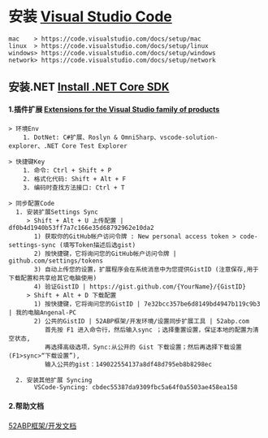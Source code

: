 
# **安装 [Visual Studio Code](https://github.com/microsoft/vscode)**

~~~
mac    > https://code.visualstudio.com/docs/setup/mac
linux  > https://code.visualstudio.com/docs/setup/linux
windows> https://code.visualstudio.com/docs/setup/windows
network> https://code.visualstudio.com/docs/setup/network
~~~

##  安装.NET [Install .NET Core SDK](https://www.microsoft.com/net/learn/dotnet/hello-world-tutorial)

####  1.插件扩展 [Extensions for the Visual Studio family of products](https://marketplace.visualstudio.com/vscode)

~~~
> 环境Env
    1. DotNet: C#扩展、Roslyn & OmniSharp、vscode-solution-explorer、.NET Core Test Explorer

> 快捷键Key
    1. 命令: Ctrl + Shift + P
    2. 格式化代码: Shift + Alt + F
    3. 编码时查找方法接口: Ctrl + T

> 同步配置Code
  1. 安装扩展Settings Sync
     > Shift + Alt + U 上传配置 | df0b4d1940b53ff7a7c166e35d68792962e10da2
       1) 获取你的GitHub帐户访问令牌 : New personal access token > code-settings-sync (填写Token描述后选gist)
       2) 按快捷键，它将询问您的GitHub帐户访问令牌 | github.com/settings/tokens
       3) 自动上传您的设置，扩展程序会在系统消息中为您提供GistID (注意保存,用于下载配置和共享给其它电脑使用)
       4) 验证GistID | https://gist.github.com/{YourName}/{GistID}
     > Shift + Alt + D 下载配置
       1) 按快捷键，它将询问您的GistID | 7e32bcc357be6d8149bd4947b119c9b3 | 我的电脑Angenal-PC
       2) 公共的GistID | 52ABP框架/开发环境/设置同步扩展工具 | 52abp.com
          首先按 F1 进入命令行，然后输入sync ；选择重置设置，保证本地的配置为清空状态,
          再选择高级选项，Sync:从公开的 Gist 下载设置；然后再选择下载设置(F1>sync>“下载设置”),
          输入公共的gist：149022554137a8df48d795eb8b8298ec

  2. 安装其他扩展 Syncing
       VSCode-Syncing: cbdec55387da9309fbc5a64f0a5503ae458ea158

 ~~~

####  2.帮助文档
  [52ABP框架/开发文档](https://gitee.com/aiabpedu/dashboard/wikis/aiabpedu%2F52abp_framework_programming?doc_id=183193&sort_id=833878)

